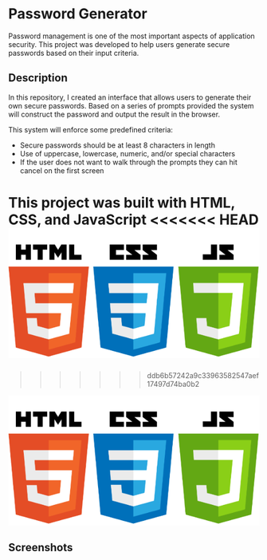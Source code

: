 # Password Generator

Password management is one of the most important aspects of application security. This project was developed to help users generate secure passwords based on their input criteria.

## Description

In this repository, I created an interface that allows users to generate their own secure passwords. Based on a series of prompts provided the system will construct the password and output the result in the browser.

This system will enforce some predefined criteria:
- Secure passwords should be at least 8 characters in length
- Use of uppercase, lowercase, numeric, and/or special characters
- If the user does not want to walk through the prompts they can hit cancel on the first screen

This project was built with HTML, CSS, and JavaScript
<<<<<<< HEAD
![alt text tech stack](./images/html-css-js.png)
=======
>>>>>>> ddb6b57242a9c33963582547aef17497d74ba0b2

![tech stack](./images/html-css-js.png)

## Screenshots
